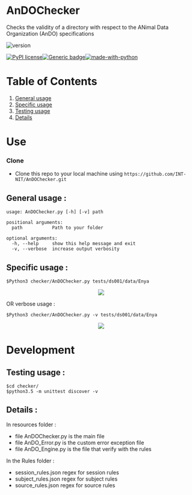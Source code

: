 # AnDOChecker
Checks the validity of a directory with respect to the ANimal Data Organization (AnDO) specifications 

![version](https://img.shields.io/badge/version-1-informational)

[![PyPI license](https://img.shields.io/pypi/l/ansicolortags.svg)](https://pypi.python.org/pypi/ansicolortags/)[![Generic badge](https://travis-ci.org/Slowblitz/BidsValidatorA.svg?branch=master)](https://shields.io/)[![made-with-python](https://img.shields.io/badge/Made%20with-Python-1f425f.svg)](https://www.python.org/)

# Table of Contents
1. [ General usage](#General-usage)
2. [Specific usage](#Specific-usage)
3. [Testing usage](#Testing-usage )
4. [Details](#Details)
# Use
### Clone

- Clone this repo to your local machine using `https://github.com/INT-NIT/AnDOChecker.git`
## General usage :
```
usage: AnDOChecker.py [-h] [-v] path

positional arguments:
  path           Path to your folder

optional arguments:
  -h, --help     show this help message and exit
  -v, --verbose  increase output verbosity

```

## Specific usage :

```
$Python3 checker/AnDOChecker.py tests/ds001/data/Enya
```
<p align="center"><img src="Documents/vids/Exemple_no_verbose.gif" /></p>





OR verbose usage  :
```
$Python3 checker/AnDOChecker.py -v tests/ds001/data/Enya

```

<p align="center"><img src="Documents/vids/Exemple_w_verbose.gif" /></p>


# Development 
## Testing usage :

```
$cd checker/
$python3.5 -m unittest discover -v
```
## Details :

In resources folder  :

 - file AnDOChecker.py is the main file 
 - file AnDO_Error.py is the custom error exception file
 - file AnDO_Engine.py is the file that verify  with the rules 

In the Rules folder :

 - session_rules.json regex for session rules
 - subject_rules.json regex for subject rules
 - source_rules.json  regex for source rules

